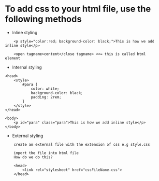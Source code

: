 # To add css to your html file, use the following methods

- Inline styling
```
    <p style="color:red; background-color: black;">This is how we add inline style</p>

    <open tagname>content</close tagname> <<= this is called html element
``` 

- Internal styling
```
<head>
    <style>
        #para {
            color: white;
            background-color: black;
            padding: 2rem;
        }
    </style>
</head>

<body>
    <p id="para" class="para">This is how we add inline style</p>
</body>
```

- External styling
```
    create an external file with the extension of css e.g style.css

    import the file into html file
    How do we do this?

    <head>
        <link rel="stylesheet" href="cssFileName.css">
    </head>
```